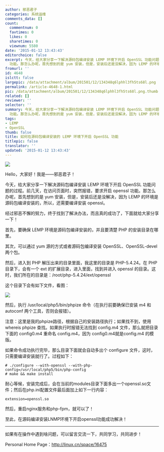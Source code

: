 ```yaml
---
author: 邪恶君子
categories: 系统运维
comments_data: []
count:
  commentnum: 0
  favtimes: 0
  likes: 0
  sharetimes: 0
  viewnum: 5580
date: '2015-01-12 13:43:43'
editorchoice: false
excerpt: 今天，给大家分享一下解决源码包编译安装 LEMP 环境下开启 OpenSSL 功能问题的过程。前几天，在访问页面时，突然报错，要求开启 openssl
  功能。那怎么办呢，首先想到的是 yum 安装，但是，安装后还是没解决，因为 LEMP 的环境是源码包编译安装的，所以，还需要编译安装 openssl。
fromurl: ''
id: 4648
islctt: false
largepic: /data/attachment/album/201501/12/134348q6lphhl3fh5ts68l.png
permalink: /article-4648-1.html
pic: /data/attachment/album/201501/12/134348q6lphhl3fh5ts68l.png.thumb.jpg
related: []
reviewer: ''
selector: ''
summary: 今天，给大家分享一下解决源码包编译安装 LEMP 环境下开启 OpenSSL 功能问题的过程。前几天，在访问页面时，突然报错，要求开启 openssl
  功能。那怎么办呢，首先想到的是 yum 安装，但是，安装后还是没解决，因为 LEMP 的环境是源码包编译安装的，所以，还需要编译安装 openssl。
tags:
- LEMP
- OpenSSL
thumb: false
title: 如何在源码包编译安装的 LEMP 环境下开启 OpenSSL 功能
titlepic: false
translator: ''
updated: '2015-01-12 13:43:43'
---
```


![](/data/attachment/album/201501/12/134348q6lphhl3fh5ts68l.png)


Hello，大家好！我是——邪恶君子！


今天，给大家分享一下解决源码包编译安装 LEMP 环境下开启 OpenSSL 功能问题的过程。前几天，在访问页面时，突然报错，要求开启 openssl 功能。那怎么办呢，首先想到的是 yum 安装，但是，安装后还是没解决，因为 LEMP 的环境是源码包编译安装的，所以，还需要编译安装 openssl。


经过邪恶不懈的努力，终于找到了解决办法，而且真的成功了，下面就给大家分享一下！


首先，要确保 LEMP 环境是源码包编译安装的，并且要清楚 PHP 的安装目录在哪里。


其次，可以通过 yum 源的方式或者源码包编译安装 OpenSSL、OpenSSL-devel 两个包。


然后，进入到 PHP 解压出来的目录里面，我这里的目录是 PHP-5.4.24。在 PHP 目录下，会有一个 ext 的扩展目录，进入里面，找到并进入 openssl 的目录。这时，我们所在的目录是：/root/php-5.4.24/ext/openssl


这个目录下会有如下文件，看图：


[![](/data/attachment/album/201501/08/171627anfqyf5sxdbfeeyp.png)](https://img.linux.net.cn/data/attachment/album/201501/08/171627anfqyf5sxdbfeeyp.png) 


然后，执行 /usr/local/php5/bin/phpize 命令（在执行前要确保已安装 m4 和 autoconf 两个工具，否则会报错）。


注意：这里是我的phpize路径，根据自己的安装路径执行；如果找不到，使用 whereis phpize 查找。如果执行时报错无法找到 config.m4 文件，那么就把目录下面的 config0.m4 重命名 config.m4，因为 config0.m4就是config.m4 的模版。


如果命令成功执行完毕，那么目录下面就会自动多出个 configure 文件，这时，只需要编译安装就行了。过程如下：



```
# ./configure --with-openssl --with-php-config=/usr/local/php5/bin/php-config
# make && make install
```

耐心等候，安装完成后，会在当前的modules目录下面多出一个openssl.so文件；然后在php.ini配置文件最后面加上如下一行内容：



```
extension=openssl.so
```

然后，重启nginx服务和php-fpm，就可以了！


至此，在源码编译安装LNMP环境下开启openssl功能成功解决！




---


如果有在操作中遇到啥问题，可以留言交流一下，共同学习，共同进步！


Personal Home Page：<http://linux.cn/space/16475>
